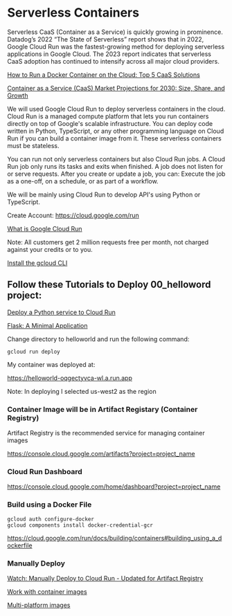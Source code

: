 # Serverless Containers

Serverless CaaS (Container as a Service) is quickly growing in prominence. Datadog’s 2022 “The State of Serverless” report shows that in 2022, Google Cloud Run was the fastest-growing method for deploying serverless applications in Google Cloud. The 2023 report indicates that serverless CaaS adoption has continued to intensify across all major cloud providers.

[How to Run a Docker Container on the Cloud: Top 5 CaaS Solutions](https://bluelight.co/blog/how-to-run-a-docker-container-on-the-cloud)

[Container as a Service (CaaS) Market Projections for 2030: Size, Share, and Growth](https://medium.com/@watsonmac944/container-as-a-service-caas-market-projections-for-2030-size-share-and-growth-e30b663dbcd9)

We will used Google Cloud Run to deploy serverless containers in the cloud. Cloud Run is a managed compute platform that lets you run containers directly on top of Google's scalable infrastructure. You can deploy code written in Python, TypeScript, or any other programming language on Cloud Run if you can build a container image from it. These serverless containers must be stateless.

You can run not only serverless containers but also Cloud Run jobs. A Cloud Run job only runs its tasks and exits when finished. A job does not listen for or serve requests. After you create or update a job, you can: Execute the job as a one-off, on a schedule, or as part of a workflow.

We will be mainly using Cloud Run to develop API's using Python or TypeScript.

Create Account: https://cloud.google.com/run

[What is Google Cloud Run](https://youtu.be/1t94tdyojs0)

Note: All customers get 2 million requests free per month, not charged against your credits or to you.

[Install the gcloud CLI](https://cloud.google.com/sdk/docs/install)


## Follow these Tutorials to Deploy 00_helloword project:

[Deploy a Python service to Cloud Run](https://cloud.google.com/run/docs/quickstarts/build-and-deploy/deploy-python-service)

[Flask: A Minimal Application](https://flask.palletsprojects.com/en/3.0.x/quickstart/#a-minimal-application)

Change directory to helloworld and run the following command:

    gcloud run deploy

My container was deployed at:

https://helloworld-oqgectyvca-wl.a.run.app

Note: In deploying I selected us-west2 as the region

### Container Image will be in Artifact Registary (Container Registry)

Artifact Registry is the recommended service for managing container images

https://console.cloud.google.com/artifacts?project=project_name

### Cloud Run Dashboard

https://console.cloud.google.com/home/dashboard?project=project_name

### Build using a Docker File

    gcloud auth configure-docker
    gcloud components install docker-credential-gcr

https://cloud.google.com/run/docs/building/containers#building_using_a_dockerfile

### Manually Deploy

[Watch: Manually Deploy to Cloud Run - Updated for Artifact Registry](https://www.youtube.com/watch?v=MM4viHa7k4w)

[Work with container images](https://cloud.google.com/artifact-registry/docs/docker)

[Multi-platform images](https://docs.docker.com/build/building/multi-platform/)


